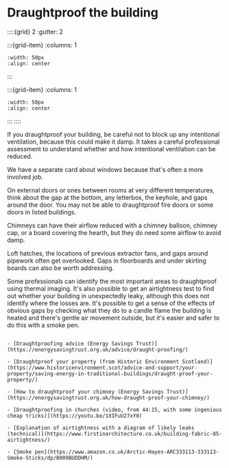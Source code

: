 # Draughtproof the building

<!-- - 2 star, £££ -->


::::{grid} 2
:gutter: 2

:::{grid-item}
:columns: 1
```{image} ../images/cost-3.jpg
:width: 50px
:align: center
```
:::

:::{grid-item}
:columns: 1 
```{image} ../images/2-star.jpg
:width: 50px
:align: center
```
:::
::::

If you draughtproof your building, be careful not to block up any intentional ventilation, because this could make it damp.  It takes a careful professional assessment to understand whether and how intentional ventilation can be reduced.  

We have a separate card about windows because that's often a more involved job.

On external doors or ones between rooms at very different temperatures, think about the gap at the bottom, any letterbox, the keyhole, and gaps around the door.  You may not be able to draughtproof fire doors or some doors in listed buildings.  

Chimneys can have their airflow reduced with a chimney balloon, chimney cap, or a board covering the hearth, but they do need some airflow to avoid damp.

Loft hatches, the locations of previous extractor fans, and gaps around pipework often get overlooked. Gaps in floorboards and under skirting boards can also be worth addressing.

Some professionals can identify the most important areas to draughtproof using thermal imaging.  It's also possible to get an airtightness test to find out whether your building in unexpectedly leaky, although this does not identify where the losses are.  It's possible to get a sense of the effects of obvious gaps by checking what they do to a candle flame the building is heated and there's gentle air movement outside, but it's easier and safer to do this with a smoke pen. 

```{admonition} More information

- [Draughtproofing advice (Energy Savings Trust)](https://energysavingtrust.org.uk/advice/draught-proofing/)

- [Draughtproof your property (from Historic Environment Scotland)](https://www.historicenvironment.scot/advice-and-support/your-property/saving-energy-in-traditional-buildings/draught-proof-your-property/)

- [How to draughtproof your chimney (Energy Savings Trust)](https://energysavingtrust.org.uk/how-draught-proof-your-chimney/)

- [Draughtproofing in churches (video, from 44:15, with some ingenious cheap tricks)](https://youtu.be/1XIFuU27xY0)

- [Explanation of airtightness with a diagram of likely leaks (technical)](https://www.firstinarchitecture.co.uk/building-fabric-05-airtightness/)

- [Smoke pen](https://www.amazon.co.uk/Arctic-Hayes-ARC333113-333113-Smoke-Sticks/dp/B009BUDDHM/)

```